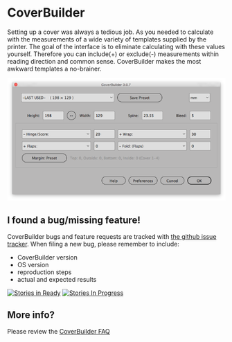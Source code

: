 CoverBuilder
============

Setting up a cover was always a tedious job. As you needed to calculate with the measurements of a wide variety of templates supplied by the printer. The goal of the interface is to eliminate calculating with these values yourself. Therefore you can include(+) or exclude(-) measurements within reading direction and common sense. CoverBuilder makes the most awkward templates a no-brainer.

![Interface](Pictures/ss_ui_main_307.png?raw=true "UI")

I found a bug/missing feature!
------------------------------

CoverBuilder bugs and feature requests are tracked with [the github issue tracker](https://github.com/GitBruno/CoverBuilder/issues).
When filing a new bug, please remember to include:

* CoverBuilder version
* OS version
* reproduction steps
* actual and expected results

[![Stories in Ready](https://badge.waffle.io/CoverBuilder/CoverBuilder.png?label=ready&title=Ready)](https://waffle.io/CoverBuilder/CoverBuilder)
[![Stories In Progress](https://badge.waffle.io/CoverBuilder/CoverBuilder.png?label=In%20Progress&title=In%20Progress)](https://waffle.io/CoverBuilder/CoverBuilder)


More info?
---------

Please review the [CoverBuilder FAQ](http://coverbuilder.brunoherfst.com/faq/)
